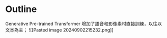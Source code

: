 # Outline
Generative Pre-trained Transformer
增加了語音和影像素材直接訓練，以往以文本為主；
![[Pasted image 20240902215232.png]]